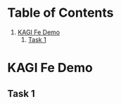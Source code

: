 
# Table of Contents

1.  [KAGI Fe Demo](#org334a9b6)
    1.  [Task 1](#orgeddfa8e)



<a id="org334a9b6"></a>

# KAGI Fe Demo


<a id="orgeddfa8e"></a>

## Task 1

